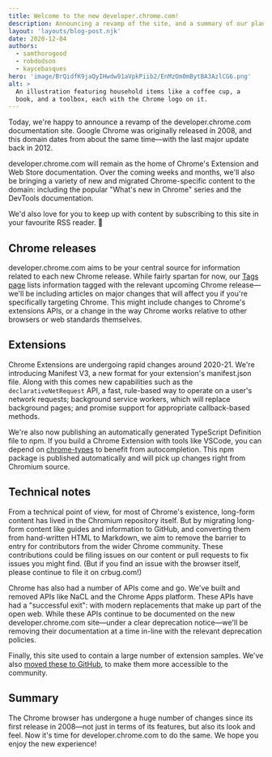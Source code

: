 ```yaml
---
title: Welcome to the new developer.chrome.com!
description: Announcing a revamp of the site, and a summary of our plans for 2021.
layout: 'layouts/blog-post.njk'
date: 2020-12-04
authors:
  - samthorogood
  - robdodson
  - kaycebasques
hero: 'image/BrQidfK9jaQyIHwdw91aVpkPiib2/EnMzOm0mBytBA3AzlCG6.png'
alt: >
  An illustration featuring household items like a coffee cup, a
  book, and a toolbox, each with the Chrome logo on it.
---
```


Today, we're happy to announce a revamp of the developer.chrome.com documentation site. Google
Chrome was originally released in 2008, and this domain dates from about the same time—with the last
major update back in 2012.

developer.chrome.com will remain as the home of Chrome's Extension and Web Store documentation. Over
the coming weeks and months, we'll also be bringing a variety of new and migrated Chrome-specific
content to the domain: including the popular "What's new in Chrome" series and the DevTools
documentation.

We'd also love for you to keep up with content by subscribing to this site in your favourite RSS
reader. 📶

## Chrome releases

developer.chrome.com aims to be your central source for information related to
each new Chrome release. While fairly spartan for now, our [Tags page](/tags/)
lists information tagged with the relevant upcoming Chrome release—we'll be
including articles on major changes that will affect you if you're specifically
targeting Chrome. This might include changes to Chrome's extensions APIs, or a
change in the way Chrome works relative to other browsers or web standards
themselves.

## Extensions

Chrome Extensions are undergoing rapid changes around 2020-21. We're introducing Manifest V3, a new
format for your extension's manifest.json file. Along with this comes new capabilities such as the
`declarativeNetRequest` API, a fast, rule-based way to operate on a user's network requests;
background service workers, which will replace background pages; and promise support for appropriate
callback-based methods.

We're also now publishing an automatically generated TypeScript Definition file to npm. If you build
a Chrome Extension with tools like VSCode, you can depend on
[chrome-types](https://www.npmjs.com/package/chrome-types) to benefit from autocompletion. This npm
package is published automatically and will pick up changes right from Chromium source.

## Technical notes

From a technical point of view, for most of Chrome's existence, long-form content has lived in the
Chromium repository itself. But by migrating long-form content like guides and information to
GitHub, and converting them from hand-written HTML to Markdown, we aim to remove the barrier to
entry for contributors from the wider Chrome community. These contributions could be filing issues
on our content or pull requests to fix issues you might find. (But if you find an issue with the
browser itself, please continue to file it on crbug.com!)

Chrome has also had a number of APIs come and go. We've built and removed APIs like NaCL and the
Chrome Apps platform. These APIs have had a "successful exit": with modern replacements that make up
part of the open web. While these APIs continue to be documented on the new developer.chrome.com
site—under a clear deprecation notice—we'll be removing their documentation at a time in-line with
the relevant deprecation policies.

Finally, this site used to contain a large number of extension samples. We've also [moved these to
GitHub](https://github.com/GoogleChrome/chrome-extensions-samples), to make them more accessible to
the community.

## Summary

The Chrome browser has undergone a huge number of changes since its first release in 2008—not just
in terms of its features, but also its look and feel. Now it's time for developer.chrome.com to do
the same. We hope you enjoy the new experience!

